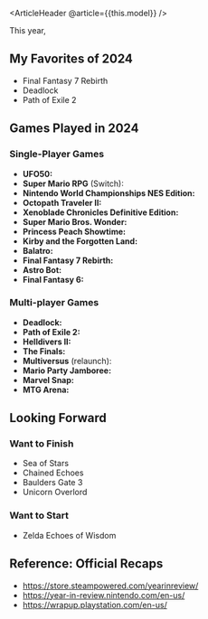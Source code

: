 <ArticleHeader @article={{this.model}} />

This year, 

## My Favorites of 2024

- Final Fantasy 7 Rebirth
- Deadlock
- Path of Exile 2


## Games Played in 2024

### Single-Player Games

- **UFO50:** 
- **Super Mario RPG** (Switch): 
- **Nintendo World Championships NES Edition:** 
- **Octopath Traveler II:** 
- **Xenoblade Chronicles Definitive Edition:** 
- **Super Mario Bros. Wonder:** 
- **Princess Peach Showtime:** 
- **Kirby and the Forgotten Land:** 
- **Balatro:** 
- **Final Fantasy 7 Rebirth:** 
- **Astro Bot:** 
- **Final Fantasy 6:** 


### Multi-player Games

- **Deadlock:** 
- **Path of Exile 2:** 
- **Helldivers II:** 
- **The Finals:** 
- **Multiversus** (relaunch): 
- **Mario Party Jamboree:** 
- **Marvel Snap:** 
- **MTG Arena:** 



## Looking Forward

### Want to Finish

- Sea of Stars
- Chained Echoes
- Baulders Gate 3
- Unicorn Overlord

### Want to Start

- Zelda Echoes of Wisdom


## Reference: Official Recaps

- https://store.steampowered.com/yearinreview/
- https://year-in-review.nintendo.com/en-us/
- https://wrapup.playstation.com/en-us/
